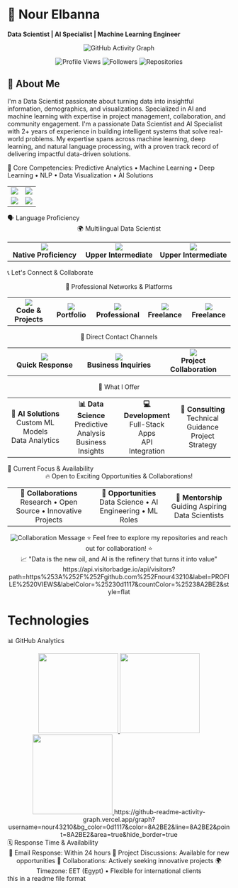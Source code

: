 
# 💫 Nour Elbanna
**Data Scientist | AI Specialist | Machine Learning Engineer**

<div align="center">

![GitHub Activity Graph](https://github-readme-activity-graph.vercel.app/graph?username=nour43210&bg_color=0d1117&color=8A2BE2&line=8A2BE2&point=8A2BE2&area=true&hide_border=true)

</div>
<div align="center">

![Profile Views](https://komarev.com/ghpvc/?username=nour43210&color=blueviolet)
![Followers](https://img.shields.io/github/followers/nour43210?style=social)
![Repositories](https://img.shields.io/badge/Repositories-8-blue)

</div>

## 👋 About Me
I'm a Data Scientist passionate about turning data into insightful information, demographics, and visualizations. Specialized in AI and machine learning with expertise in project management, collaboration, and community engagement.
I'm a passionate Data Scientist and AI Specialist with 2+ years of experience in building intelligent systems that solve real-world problems. My expertise spans across machine learning, deep learning, and natural language processing, with a proven track record of delivering impactful data-driven solutions.

🎯 Core Competencies: Predictive Analytics • Machine Learning • Deep Learning • NLP • Data Visualization • AI Solutions

<table align="center"> <tr> <td align="center" width="50%"> <img src="https://img.shields.io/badge/Location-Alexandria,%20Egypt-8A2BE2?style=flat-square&logo=map" /> </td> <td align="center" width="50%"> <img src="https://img.shields.io/badge/Pronouns-she/her-8A2BE2?style=flat-square&logo=person" /> </td> </tr> <tr> <td align="center"> <img src="https://img.shields.io/badge/Email-nousahmedelabanna@gmail.com-8A2BE2?style=flat-square&logo=gmail" /> </td> <td align="center"> <img src="https://img.shields.io/badge/Status-Open%20to%20Opportunities-8A2BE2?style=flat-square&logo=rocket" /> </td> </tr> </table>
🗣️ Language Proficiency
<div align="center">
🌍 Multilingual Data Scientist
<table> <tr> <td align="center" width="33%"> <img src="https://img.shields.io/badge/Arabic-Native-8A2BE2?style=for-the-badge&logo=language&logoColor=white" /> <br/> <strong>Native Proficiency</strong> </td> <td align="center" width="33%"> <img src="https://img.shields.io/badge/English-B2-8A2BE2?style=for-the-badge&logo=language&logoColor=white" /> <br/> <strong>Upper Intermediate</strong> </td> <td align="center" width="33%"> <img src="https://img.shields.io/badge/French-B2-8A2BE2?style=for-the-badge&logo=language&logoColor=white" /> <br/> <strong>Upper Intermediate</strong> </td> </tr> </table></div>


📞 Let's Connect & Collaborate
<div align="center">
💼 Professional Networks & Platforms
<table> <tr> <td align="center" width="20%"> <a href="https://github.com/nour43210"> <img src="https://img.shields.io/badge/GitHub-Profile-181717?style=for-the-badge&logo=github&logoColor=white" /> </a> <br/> <strong>Code & Projects</strong> </td> <td align="center" width="20%"> <a href="https://nousahmedalbanna.wixsite.com/nourelbanna"> <img src="https://img.shields.io/badge/Portfolio-Showcase-8A2BE2?style=for-the-badge&logo=google-chrome&logoColor=white" /> </a> <br/> <strong>Portfolio</strong> </td> <td align="center" width="20%"> <a href="https://www.linkedin.com/in/nour-el-banna-133380315/"> <img src="https://img.shields.io/badge/LinkedIn-Connect-0077B5?style=for-the-badge&logo=linkedin&logoColor=white" /> </a> <br/> <strong>Professional</strong> </td> <td align="center" width="20%"> <a href="https://www.fiverr.com/nourelbanna347/deliver-business-solutions-using-ai-and-data-science-1fe3?utm_medium=shared&utm_source=copy_link&utm_campaign=base_gig_create_share&utm_term=pd8PmwY&view=gig&gig_id=435800811"> <img src="https://img.shields.io/badge/Fiverr-Hire%20Me-1DBF73?style=for-the-badge&logo=fiverr&logoColor=white" /> </a> <br/> <strong>Freelance</strong> </td> <td align="center" width="20%"> <a href="https://khamsat.com/user/nour_elbanna"> <img src="https://img.shields.io/badge/Khamsat-Projects-FF6B35?style=for-the-badge&logo=code&logoColor=white" /> </a> <br/> <strong>Freelance</strong> </td> </tr> </table></div><div align="center">
🎯 Direct Contact Channels
<table> <tr> <td align="center" width="33%"> <a href="mailto:nousahmedelabanna@gmail.com"> <img src="https://img.shields.io/badge/Email-D14836?style=for-the-badge&logo=gmail&logoColor=white" /> </a> <br/> <strong>Quick Response</strong> </td> <td align="center" width="33%"> <a href="https://www.linkedin.com/in/nour-el-banna-133380315/"> <img src="https://img.shields.io/badge/LinkedIn_Messaging-Professional-0077B5?style=for-the-badge&logo=linkedin&logoColor=white" /> </a> <br/> <strong>Business Inquiries</strong> </td> <td align="center" width="33%"> <a href="https://github.com/nour43210"> <img src="https://img.shields.io/badge/GitHub_Issues-Collaborate-181717?style=for-the-badge&logo=github&logoColor=white" /> </a> <br/> <strong>Project Collaboration</strong> </td> </tr> </table></div><div align="center">
🌟 What I Offer
<table> <tr> <td align="center" width="25%"> <strong>🤖 AI Solutions</strong><br/> Custom ML Models<br/> Data Analytics </td> <td align="center" width="25%"> <strong>📊 Data Science</strong><br/> Predictive Analysis<br/> Business Insights </td> <td align="center" width="25%"> <strong>💻 Development</strong><br/> Full-Stack Apps<br/> API Integration </td> <td align="center" width="25%"> <strong>🎯 Consulting</strong><br/> Technical Guidance<br/> Project Strategy </td> </tr> </table></div>
🎯 Current Focus & Availability
<div align="center">
🔥 Open to Exciting Opportunities & Collaborations!
<table> <tr> <td align="center"> <strong>🤝 Collaborations</strong><br/> Research • Open Source • Innovative Projects </td> <td align="center"> <strong>💼 Opportunities</strong><br/> Data Science • AI Engineering • ML Roles </td> <td align="center"> <strong>🌟 Mentorship</strong><br/> Guiding Aspiring Data Scientists </td> </tr> </table>
<img src="https://readme-typing-svg.herokuapp.com?font=Fira+Code&size=16&duration=3000&color=8A2BE2&center=true&vCenter=true&width=600&lines=Let's+build+the+future+with+AI+together!;Innovating+through+data-driven+solutions;Transforming+ideas+into+intelligent+systems" alt="Collaboration Message" />
⭐ Feel free to explore my repositories and reach out for collaboration! ⭐

</div>
<div align="center">
📈 "Data is the new oil, and AI is the refinery that turns it into value"
https://api.visitorbadge.io/api/visitors?path=https%253A%252F%252Fgithub.com%252Fnour43210&label=PROFILE%2520VIEWS&labelColor=%25230d1117&countColor=%25238A2BE2&style=flat

</div>

# Technologies


📊 GitHub Analytics
<div align="center"><!-- GitHub Stats --><a href="https://github.com/nour43210"> <img height="180em" src="https://github-readme-stats.vercel.app/api?username=nour43210&show_icons=true&theme=radical&include_all_commits=true&count_private=true&hide_border=true&bg_color=0d1117&title_color=8A2BE2&icon_color=8A2BE2" /> <img height="180em" src="https://github-readme-stats.vercel.app/api/top-langs/?username=nour43210&layout=compact&theme=radical&hide_border=true&bg_color=0d1117&title_color=8A2BE2&text_color=ffffff" /> </a><!-- Streak Stats --><a href="https://github.com/nour43210"> <img height="180em" src="https://github-readme-streak-stats.herokuapp.com/?user=nour43210&theme=radical&hide_border=true&background=0d1117&ring=8A2BE2&fire=8A2BE2&currStreakLabel=8A2BE2" /> </a><!-- Activity Graph -->
https://github-readme-activity-graph.vercel.app/graph?username=nour43210&bg_color=0d1117&color=8A2BE2&line=8A2BE2&point=8A2BE2&area=true&hide_border=true

</div>
🗓️ Response Time & Availability
<div align="center">
📧 Email Response: Within 24 hours
💼 Project Discussions: Available for new opportunities
🤝 Collaborations: Actively seeking innovative projects
🌍 Timezone: EET (Egypt) • Flexible for international clients

</div>
this in a readme file format
